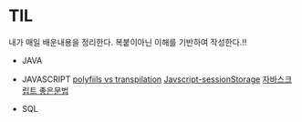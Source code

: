 # TIL
내가 매일 배운내용을 정리한다. 복붙이아닌 이해를 기반하여 작성한다.!!

* JAVA


* JAVASCRIPT
[polyfiils vs transpilation](https://github.com/JuJinPark/TIL/blob/master/JAVASCRIPT/polyfills%20vs%20transpilation.md)
[Javscript-sessionStorage](https://github.com/JuJinPark/TIL/blob/master/JAVASCRIPT/Javascript%20SessionStorage.md)
[자바스크립트 좋은문법](https://github.com/JuJinPark/TIL/blob/master/JAVASCRIPT/자바스크립트%20좋은문법.md)

* SQL
